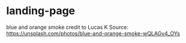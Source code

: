 # landing-page

blue and orange smoke credit to Lucas K
Source: https://unsplash.com/photos/blue-and-orange-smoke-wQLAGv4_OYs